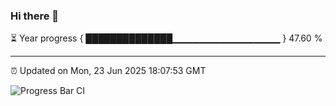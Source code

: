 ### Hi there 👋

⏳ Year progress { ██████████████▁▁▁▁▁▁▁▁▁▁▁▁▁▁▁▁ } 47.60 %

---

⏰ Updated on Mon, 23 Jun 2025 18:07:53 GMT

![Progress Bar CI](https://github.com/liununu/liununu/workflows/Progress%20Bar%20CI/badge.svg)
